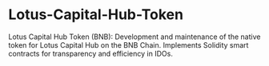 # Lotus-Capital-Hub-Token
Lotus Capital Hub Token (BNB): Development and maintenance of the native token for Lotus Capital Hub on the BNB Chain. Implements Solidity smart contracts for transparency and efficiency in IDOs.
